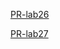 
[PR-lab26](https://github.com/AbrarAlzubaidi/django-snacks/pull/1)

[PR-lab27](https://github.com/AbrarAlzubaidi/django-snacks/pull/2)
